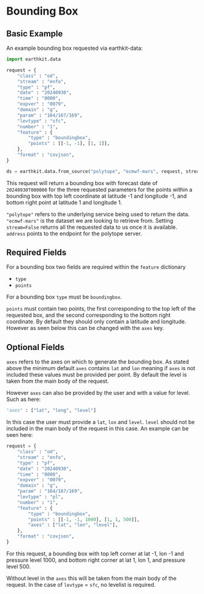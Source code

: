 # Bounding Box

## Basic Example

<!-- ### Polytope-mars

A basic example of requesting a trajectory using polytope-mars:

```python
from polytope_mars.api import PolytopeMars

request = {
    "class" : "od",
    "stream" : "enfo",
    "type" : "pf",
    "date" : "20240930",
    "time" : "0000",
    "expver" : "0079", 
    "domain" : "g",
    "param" : "164/167/169",
    "levtype" : "pl",
    "number" : "1",
    "feature" : {
        "type" : "boundingbox",
        "points" : [[-1, -1], [1, 1]],
	},
    "format" : "covjson",
}

result = PolytopeMars().extract(request)
```

This request will return a bounding box with forecast date of `20240930T000000` for the three requested parameters for the points within a bounding box with top left coordinate at latitude -1 and longitude -1, and bottom right point at latitude 1 and longitude 1.



Notes: 
* The data has to exist in the data source pointed to in the config.
* No config is provided via the PolytopeMars interface so a config will be loaded from the default locations. The config can also be passed directly via the interface.

### Earthkit-data -->

An example bounding box requested via earthkit-data:

```python
import earthkit.data

request = {
    "class" : "od",
    "stream" : "enfo",
    "type" : "pf",
    "date" : "20240930",
    "time" : "0000",
    "expver" : "0079", 
    "domain" : "g",
    "param" : "164/167/169",
    "levtype" : "sfc",
    "number" : "1",
    "feature" : {
        "type" : "boundingbox",
        "points" : [[-1, -1], [1, 1]],
	},
    "format" : "covjson",
}

ds = earthkit.data.from_source("polytope", "ecmwf-mars", request, stream=False, address='polytope.ecmwf.int')
```

This request will return a bounding box with forecast date of `20240930T000000` for the three requested parameters for the points within a bounding box with top left coordinate at latitude -1 and longitude -1, and bottom right point at latitude 1 and longitude 1.

`"polytope"` refers to the underlying service being used to return the data. `"ecmwf-mars"` is the dataset we are looking to retrieve from. Setting `stream=False` returns all the requested data to us once it is available. `address` points to the endpoint for the polytope server.


## Required Fields

For a bounding box two fields are required within the `feature` dictionary

* `type`
* `points`

For a bounding box `type` must be `boundingbox`.

`points` must contain two points, the first corresponding to the top left of the requested box, and the second corresponding to the bottom right coordinate. By default they should only contain a latitude and longitude. However as seen below this can be changed with the `axes` key.


## Optional Fields

`axes` refers to the axes on which to generate the bounding box. As stated above the minimum default `axes` contains `lat` and `lon` meaning if `axes` is not included these values must be provided per point. By default the level is taken from the main body of the request.

However `axes` can also be provided by the user and with a value for level. Such as here:

```python
"axes" : ["lat", "long", "level"]
```

In this case the user must provide a `lat`, `lon` and `level`. `level` should not be included in the main body of the request in this case. An example can be seen here:


```python
request = {
    "class" : "od",
    "stream" : "enfo",
    "type" : "pf",
    "date" : "20240930",
    "time" : "0000",
    "expver" : "0079", 
    "domain" : "g",
    "param" : "164/167/169",
    "levtype" : "pl",
    "number" : "1",
    "feature" : {
        "type" : "boundingbox",
        "points" : [[-1, -1, 1000], [1, 1, 500]],
        "axes" : ["lat", "lon", "level"],
	},
    "format" : "covjson",
}
```

For this request, a bounding box with top left corner at lat -1, lon -1 and pressure level 1000, and bottom right corner at lat 1, lon 1, and pressure level 500.

Without level in the `axes` this will be taken from the main body of the request. In the case of `levtype` = `sfc`, no levelist is required.
